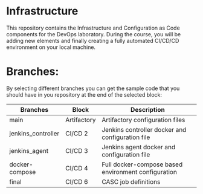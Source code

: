 # Infrastructure
This repository contains the Infrastructure and Configuration as Code components for the DevOps laboratory. During the course, you will be adding new elements and finally creating a fully automated CI/CD/CD environment on your local machine. 

# Branches:
By selecting different branches you can get the sample code that you should have in you repository at the end of the selected block:

|Branches  | Block  | Description  | 
|---|---|---|
| main | Artifactory | Artifactory configuration files  |
| jenkins_controller | CI/CD 2 | Jenkins controller docker and configuration file  |
| jenkins_agent      | CI/CD 3 | Jenkins agent docker and configuration file |
| docker-compose     | CI/CD 4 | Full docker-compose based environment configuration |
| final              | CI/CD 6 | CASC job definitions |